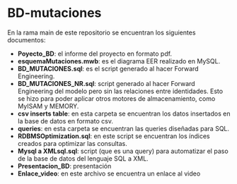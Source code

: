 # BD-mutaciones
En la rama main de este repositorio se encuentran los siguientes documentos:
- **Poyecto_BD**: el informe del proyecto en formato pdf.
- **esquemaMutaciones.mwb**: es el diagrama EER realizado en MySQL.
- **BD_MUTACIONES.sql**: es el script generado al hacer Forward Engineering.
- **BD_MUTACIONES_NR.sql**: script generado al hacer Forward Engineering del modelo pero sin las relaciones entre identidades. Esto se hizo para poder aplicar otros motores de almacenamiento, como MyISAM y MEMORY.
- **csv inserts table**: en esta carpeta se encuentran los datos insertados en la base de datos en formato csv.
- **queries**: en esta carpeta se encuentran las queries diseñadas para SQL.
- **RDBMSOptimization.sql**: en este script se encuentran los índices creados para optimizar las consultas.
- **Mysql a XMLsql.sql**: script (que es una query) para automatizar el paso de la base de datos del lenguaje SQL a XML.
- **Presentacion_BD**: presentación
- **Enlace_video**: en este archivo se encuentra un enlace al video
